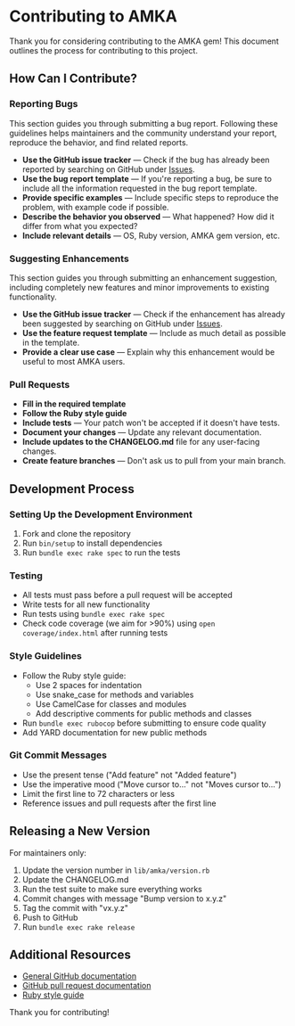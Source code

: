 # Contributing to AMKA

Thank you for considering contributing to the AMKA gem! This document outlines the process for contributing to this project.

## How Can I Contribute?

### Reporting Bugs

This section guides you through submitting a bug report. Following these guidelines helps maintainers and the community understand your report, reproduce the behavior, and find related reports.

- **Use the GitHub issue tracker** — Check if the bug has already been reported by searching on GitHub under [Issues](https://github.com/ioagel/amka/issues).
- **Use the bug report template** — If you're reporting a bug, be sure to include all the information requested in the bug report template.
- **Provide specific examples** — Include specific steps to reproduce the problem, with example code if possible.
- **Describe the behavior you observed** — What happened? How did it differ from what you expected?
- **Include relevant details** — OS, Ruby version, AMKA gem version, etc.

### Suggesting Enhancements

This section guides you through submitting an enhancement suggestion, including completely new features and minor improvements to existing functionality.

- **Use the GitHub issue tracker** — Check if the enhancement has already been suggested by searching on GitHub under [Issues](https://github.com/ioagel/amka/issues).
- **Use the feature request template** — Include as much detail as possible in the template.
- **Provide a clear use case** — Explain why this enhancement would be useful to most AMKA users.

### Pull Requests

- **Fill in the required template**
- **Follow the Ruby style guide**
- **Include tests** — Your patch won't be accepted if it doesn't have tests.
- **Document your changes** — Update any relevant documentation.
- **Include updates to the CHANGELOG.md** file for any user-facing changes.
- **Create feature branches** — Don't ask us to pull from your main branch.

## Development Process

### Setting Up the Development Environment

1. Fork and clone the repository
2. Run `bin/setup` to install dependencies
3. Run `bundle exec rake spec` to run the tests

### Testing

- All tests must pass before a pull request will be accepted
- Write tests for all new functionality
- Run tests using `bundle exec rake spec`
- Check code coverage (we aim for >90%) using `open coverage/index.html` after running tests

### Style Guidelines

- Follow the Ruby style guide:
  - Use 2 spaces for indentation
  - Use snake_case for methods and variables
  - Use CamelCase for classes and modules
  - Add descriptive comments for public methods and classes
- Run `bundle exec rubocop` before submitting to ensure code quality
- Add YARD documentation for new public methods

### Git Commit Messages

- Use the present tense ("Add feature" not "Added feature")
- Use the imperative mood ("Move cursor to..." not "Moves cursor to...")
- Limit the first line to 72 characters or less
- Reference issues and pull requests after the first line

## Releasing a New Version

For maintainers only:

1. Update the version number in `lib/amka/version.rb`
2. Update the CHANGELOG.md
3. Run the test suite to make sure everything works
4. Commit changes with message "Bump version to x.y.z"
5. Tag the commit with "vx.y.z"
6. Push to GitHub
7. Run `bundle exec rake release`

## Additional Resources

- [General GitHub documentation](https://help.github.com)
- [GitHub pull request documentation](https://help.github.com/articles/about-pull-requests/)
- [Ruby style guide](https://github.com/rubocop/ruby-style-guide)

Thank you for contributing!
